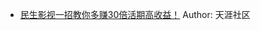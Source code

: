 - [民生影视一招教你多赚30倍活期高收益！](http://wechatscope.jmsc.hku.hk:8000/html?fn=gh_ca62145c5ecb_2018-07-22_2650678401_Ks2aRxXv51.y.tar.gz)
Author: 天涯社区
